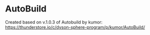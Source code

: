 # AutoBuild
Created based on v.1.0.3 of Autobuild by kumor: https://thunderstore.io/c/dyson-sphere-program/p/kumor/AutoBuild/